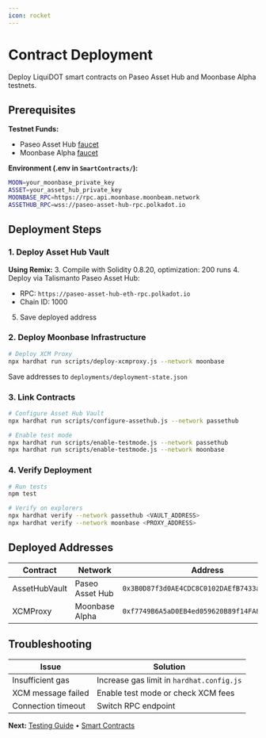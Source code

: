 ```yaml
---
icon: rocket
---
```


# Contract Deployment

Deploy LiquiDOT smart contracts on Paseo Asset Hub and Moonbase Alpha testnets.

## Prerequisites

**Testnet Funds:**

* Paseo Asset Hub [faucet](https://faucet.paseo.network/)
* Moonbase Alpha [faucet](https://faucet.moonbeam.network/)

**Environment (.env in `SmartContracts/`):**

```bash
MOON=your_moonbase_private_key
ASSET=your_asset_hub_private_key
MOONBASE_RPC=https://rpc.api.moonbase.moonbeam.network
ASSETHUB_RPC=wss://paseo-asset-hub-rpc.polkadot.io
```

## Deployment Steps

### 1. Deploy Asset Hub Vault

**Using Remix:** 3. Compile with Solidity 0.8.20, optimization: 200 runs 4. Deploy via Talismanto Paseo Asset Hub:

* RPC: `https://paseo-asset-hub-eth-rpc.polkadot.io`
* Chain ID: 1000

5. Save deployed address

### 2. Deploy Moonbase Infrastructure

```bash
# Deploy XCM Proxy
npx hardhat run scripts/deploy-xcmproxy.js --network moonbase
```

Save addresses to `deployments/deployment-state.json`

### 3. Link Contracts

```bash
# Configure Asset Hub Vault
npx hardhat run scripts/configure-assethub.js --network passethub

# Enable test mode
npx hardhat run scripts/enable-testmode.js --network passethub
npx hardhat run scripts/enable-testmode.js --network moonbase
```

### 4. Verify Deployment

```bash
# Run tests
npm test

# Verify on explorers
npx hardhat verify --network passethub <VAULT_ADDRESS>
npx hardhat verify --network moonbase <PROXY_ADDRESS>
```

## Deployed Addresses

| Contract      | Network         | Address                                      |
| ------------- | --------------- | -------------------------------------------- |
| AssetHubVault | Paseo Asset Hub | `0x3B0D87f3d0AE4CDC8C0102DAEfB7433aaED15CCF` |
| XCMProxy      | Moonbase Alpha  | `0xf7749B6A5aD0EB4ed059620B89f14FA8e916ee41` |

## Troubleshooting

| Issue              | Solution                                  |
| ------------------ | ----------------------------------------- |
| Insufficient gas   | Increase gas limit in `hardhat.config.js` |
| XCM message failed | Enable test mode or check XCM fees        |
| Connection timeout | Switch RPC endpoint                       |

**Next:** [Testing Guide](testing-guide.md) • [Smart Contracts](smart-contracts.md)

